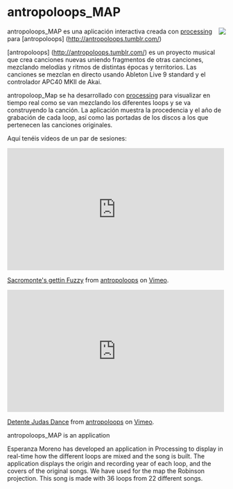 # antropoloops_MAP
<img src="https://github.com/mi-mina/antropoloops_P5/blob/master/antropoloops-map-1.0.jpg" align="right" />

antropoloops_MAP es una aplicación interactiva creada con [processing](https://processing.org/) para [antropoloops] (http://antropoloops.tumblr.com/)

[antropoloops] (http://antropoloops.tumblr.com/) es un proyecto musical que crea canciones nuevas uniendo fragmentos de otras canciones, mezclando melodías y ritmos de distintas épocas y territorios. Las canciones se mezclan en directo usando Ableton Live 9 standard y el controlador APC40 MKII de Akai.

antropoloop_Map se ha desarrollado con [processing](https://processing.org/) para visualizar en tiempo real como se van mezclando los diferentes loops y se va construyendo la canción. La aplicación muestra la procedencia y el año de grabación de cada loop, así como las portadas de los discos a los que pertenecen las canciones originales.  

Aquí tenéis vídeos de un par de sesiones: 

<iframe src="https://player.vimeo.com/video/118357778" width="500" height="281" frameborder="0" webkitallowfullscreen mozallowfullscreen allowfullscreen></iframe> <p><a href="https://vimeo.com/118357778">Sacromonte&#039;s gettin Fuzzy</a> from <a href="https://vimeo.com/user27007447">antropoloops</a> on <a href="https://vimeo.com">Vimeo</a>.</p>
<iframe src="https://player.vimeo.com/video/92180493" width="500" height="281" frameborder="0" webkitallowfullscreen mozallowfullscreen allowfullscreen></iframe> <p><a href="https://vimeo.com/92180493">Detente Judas Dance</a> from <a href="https://vimeo.com/user27007447">antropoloops</a> on <a href="https://vimeo.com">Vimeo</a>.</p> 

antropoloops_MAP is an application 

Esperanza Moreno has developed an application in Processing to display in real-time how the different loops are mixed and the song is built. The application displays the origin and recording year of each loop, and the covers of the original songs. We have used for the map the Robinson projection. This song is made with 36 loops from 22 different songs.
